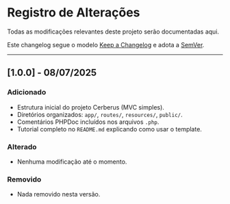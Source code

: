 # Registro de Alterações

Todas as modificações relevantes deste projeto serão documentadas aqui.

Este changelog segue o modelo [Keep a Changelog](https://keepachangelog.com/pt-BR/1.0.0/) e adota a [SemVer](https://semver.org/lang/pt-BR/).

---

## [1.0.0] - 08/07/2025

### Adicionado
- Estrutura inicial do projeto Cerberus (MVC simples).
- Diretórios organizados: `app/`, `routes/`, `resources/`, `public/`.
- Comentários PHPDoc incluídos nos arquivos `.php`.
- Tutorial completo no `README.md` explicando como usar o template.

### Alterado
- Nenhuma modificação até o momento.

### Removido
- Nada removido nesta versão.
